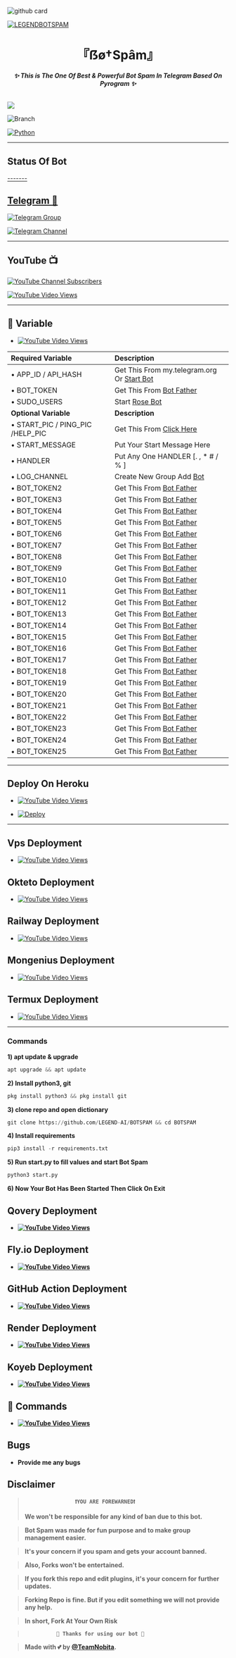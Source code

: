 ![github card](https://github-readme-stats.vercel.app/api/pin/?username=Devilking12&repo=BOTSPAM-2&theme=lite)

[![LEGENDBOTSPAM](https://graph.org/file/f27216b482b57e0c3f2f5.jpg)](https://github.com/Devilking12/BOTSPAM-2)

<h1 align="center">
<b> 『ẞø†Spâm』 </b>
</h1>

<h6 align="center">
  <b>✨ This is The One Of Best & Powerful Bot Spam In Telegram Based On Pyrogram ✨</b>
</h6>


![](https://img.shields.io/badge/BotSpam→V1.0-blue)

![Branch](https://img.shields.io/badge/Branch-main-white?&style=social&logo=github)

[![Python](https://img.shields.io/badge/Python-3.10.5-blue)](https://www.python.org/)

-------

## Status Of Bot 
<p align="left">
<a href="https://github.com/Devilking12/BOTSPAM-2/network/members">
-------

## Telegram 🏪

[![Telegram Group](https://img.shields.io/badge/Telegram-Group-brightgreen)](https://t.me/friendship_hub_group)

[![Telegram Channel](https://img.shields.io/badge/Telegram-Channel-brightgreen)](https://t.me/eng_hindi_chat_group)
 
-------

## YouTube 📺

[![YouTube Channel Subscribers](https://img.shields.io/youtube/channel/subscribers/UCgv4QgLLpyHVWtBiTpr5srg?label=TeamLegend&style=social)](https://youtube.com/@TeamLegendBot)

[![YouTube Video Views](https://img.shields.io/youtube/views/1A4xVEfyxYU?label=Intro+•&style=social)](https://youtu.be/1A4xVEfyxYU)

------

## 📄 <a name=" Required Variable"></a>Variable

- [![YouTube Video Views](https://img.shields.io/youtube/views/yA9NsYE7SoM?label=Collect+•+Variable+•&style=social)](https://youtu.be/yA9NsYE7SoM)

Required Variable | Description
:--- | :---
• APP_ID / API_HASH | Get This From my.telegram.org Or [Start Bot](https://t.me/Api_scrapper_fastbot)
• BOT_TOKEN | Get This From [Bot Father](https://t.me/BotFather)
• SUDO_USERS | Start [Rose Bot](https://t.me/MissRose_Bot)
**Optional Variable** | **Description**
• START_PIC / PING_PIC /HELP_PIC | Get This From [Click Here](https://t.me/vtelegraphbot)
• START_MESSAGE | Put Your Start Message Here
• HANDLER | Put Any One HANDLER [. , * #  / % ]
• LOG_CHANNEL | Create New Group Add [Bot](https://t.me/missrose_bot)
• BOT_TOKEN2 | Get This From [Bot Father](https://t.me/BotFather)
• BOT_TOKEN3 | Get This From [Bot Father](https://t.me/BotFather)
• BOT_TOKEN4 | Get This From [Bot Father](https://t.me/BotFather)
• BOT_TOKEN5 | Get This From [Bot Father](https://t.me/BotFather)
• BOT_TOKEN6 | Get This From [Bot Father](https://t.me/BotFather)
• BOT_TOKEN7 | Get This From [Bot Father](https://t.me/BotFather)
• BOT_TOKEN8 | Get This From [Bot Father](https://t.me/BotFather)
• BOT_TOKEN9 | Get This From [Bot Father](https://t.me/BotFather)
• BOT_TOKEN10 | Get This From [Bot Father](https://t.me/BotFather)
• BOT_TOKEN11 | Get This From [Bot Father](https://t.me/BotFather)
• BOT_TOKEN12 | Get This From [Bot Father](https://t.me/BotFather)
• BOT_TOKEN13 | Get This From [Bot Father](https://t.me/BotFather)
• BOT_TOKEN14 | Get This From [Bot Father](https://t.me/BotFather)
• BOT_TOKEN15 | Get This From [Bot Father](https://t.me/BotFather)
• BOT_TOKEN16 | Get This From [Bot Father](https://t.me/BotFather)
• BOT_TOKEN17 | Get This From [Bot Father](https://t.me/BotFather)
• BOT_TOKEN18 | Get This From [Bot Father](https://t.me/BotFather)
• BOT_TOKEN19 | Get This From [Bot Father](https://t.me/BotFather)
• BOT_TOKEN20 | Get This From [Bot Father](https://t.me/BotFather)
• BOT_TOKEN21 | Get This From [Bot Father](https://t.me/BotFather)
• BOT_TOKEN22 | Get This From [Bot Father](https://t.me/BotFather)
• BOT_TOKEN23 | Get This From [Bot Father](https://t.me/BotFather)
• BOT_TOKEN24 | Get This From [Bot Father](https://t.me/BotFather)
• BOT_TOKEN25 | Get This From [Bot Father](https://t.me/BotFather)

-------
## Deploy On Heroku

- [![YouTube Video Views](https://img.shields.io/youtube/views/1pLXf9jG8e4?label=Deploy+•+Heroku+•&style=social)](https://youtu.be/1pLXf9jG8e4)

- [![Deploy](https://www.herokucdn.com/deploy/button.svg)](https://heroku.com/deploy)

-------

## Vps Deployment 

- [![YouTube Video Views](https://img.shields.io/youtube/views/CH_KO1wim2o?label=Vps+•+Deployment+•&style=social)](https://youtu.be/CH_KO1wim2o)



## Okteto Deployment 

- [![YouTube Video Views](https://img.shields.io/youtube/views/CH_KO1wim2o?label=Tutorial+•+Okteto+•&style=social)](https://youtu.be/CH_KO1wim2o)

## Railway Deployment 

- [![YouTube Video Views](https://img.shields.io/youtube/views/CH_KO1wim2o?label=Tutorial+•+Railway+•&style=social)](https://youtu.be/CH_KO1wim2o)


## Mongenius Deployment 


- [![YouTube Video Views](https://img.shields.io/youtube/views/ETE_v68Bt8Y?label=Tutorial+•+Mongenius+•&style=social)](https://youtu.be/ETE_v68Bt8Y)


## Termux Deployment 

- [![YouTube Video Views](https://img.shields.io/youtube/views/PmIPM8ZyQKQ?label=Tutorial+•+Termux+•&style=social)](https://youtu.be/PmIPM8ZyQKQ)

----

<h3>Commands</h3>

<b>1) apt update & upgrade</b>

```python
apt upgrade && apt update
```

<b>2) Install python3, git </b>

```python
pkg install python3 && pkg install git
```

<b>3) clone repo and open dictionary </b>

```python
git clone https://github.com/LEGEND-AI/BOTSPAM && cd BOTSPAM
```

<b>4) Install requirements </b>

```python
pip3 install -r requirements.txt
```


<b>5) Run start.py to fill values and start Bot Spam </b>

```python
python3 start.py
```

<b>6) Now Your Bot Has Been Started Then Click On Exit

## Qovery Deployment

- [![YouTube Video Views](https://img.shields.io/youtube/views/CH_KO1wim2o?label=Tutorial+•+Qovery+•&style=social)](https://youtu.be/CH_KO1wim2o)


## Fly.io Deployment 

- [![YouTube Video Views](https://img.shields.io/youtube/views/CH_KO1wim2o?label=Tutorial+•+Fly.io+•&style=social)](https://youtu.be/CH_KO1wim2o)

## GitHub Action Deployment

- [![YouTube Video Views](https://img.shields.io/youtube/views/CH_KO1wim2o?label=Github+•+Action+•&style=social)](https://youtu.be/CH_KO1wim2o)

## Render Deployment 

- [![YouTube Video Views](https://img.shields.io/youtube/views/CH_KO1wim2o?label=Tutorial+•+Render+•&style=social)](https://youtu.be/CH_KO1wim2o)

## Koyeb Deployment 

- [![YouTube Video Views](https://img.shields.io/youtube/views/CH_KO1wim2o?label=Koyeb+•+Deployment+•&style=social)](https://youtu.be/CH_KO1wim2o)


## 📄 <a name=" Commands "></a>Commands

- [![YouTube Video Views](https://img.shields.io/youtube/views/CH_KO1wim2o?label=All+•+Cmds+•&style=social)](https://youtu.be/CH_KO1wim2o)


## Bugs

- Provide me any bugs

## Disclaimer
  
>                     ❗YOU ARE FOREWARNED❗
> We won't be responsible for any kind of ban due to this bot.

> Bot Spam was made for fun purpose and to make group management easier.

> It's your concern if you spam and gets your account banned.

> Also, Forks won't be entertained.

> If you fork this repo and edit plugins, it's your concern for further updates.

> Forking Repo is fine. But if you edit something we will not provide any help.

> In short, Fork At Your Own Risk    

>               💖 Thanks for using our bot 💖

</details>


> Made with 💕 by [@TeamNobita](https://t.me/Mr_selfish_person).    




